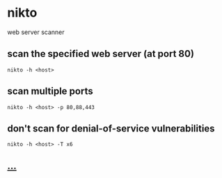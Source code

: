 # nikto

web server scanner

## scan the specified web server (at port 80)

```
nikto -h <host>
```

## scan multiple ports

```
nikto -h <host> -p 80,88,443
```

## don't scan for denial-of-service vulnerabilities

```
nikto -h <host> -T x6
```

## [...](https://cirt.net/nikto2-docs/options.html)
